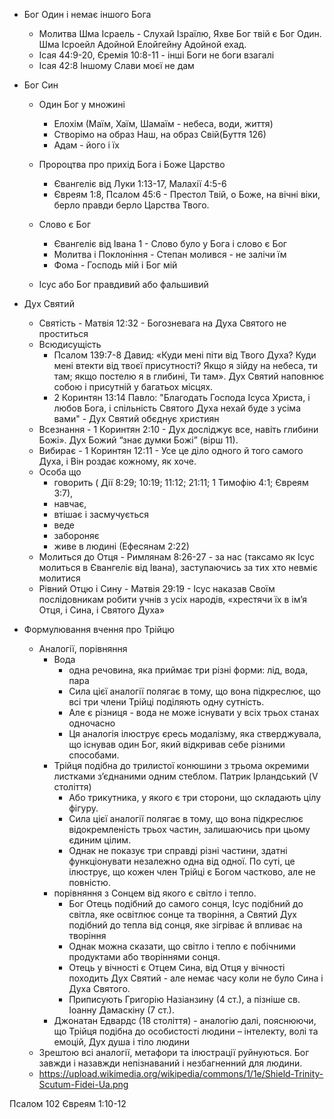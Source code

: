 - Бог Один і немає іншого Бога
  - Молитва Шма Ісраель - Слухай Ізраїлю, Яхве Бог твій є Бог Один. Шма Ісроейл Адойной Елойгейну Адойной ехад.
  - Ісая 44:9-20, Єремія 10:8-11 - інші Боги не боги взагалі 
  - Iсая 42:8 Іншому Слави моєї не дам

- Бог Син
  - Один Бог у множині 
    - Елохім (Маїм, Хаїм, Шамаїм - небеса, води, життя)
    - Створімо на образ Наш, на образ Свій(Буття 126) 
    - Адам - його і їх

  - Пророцтва про прихід Бога і Боже Царство
    - Євангеліє від Луки 1:13-17, Малахії 4:5-6
    - Євреям 1:8, Псалом 45:6 - Престол Твій, о Боже, на вічні віки, берло правди берло Царства Твого.

  - Слово є Бог
    - Євангеліє від Івана 1 - Слово було у Бога і слово є Бог
    - Молитва і Поклоніння - Степан молився - не залічи їм
    - Фома - Господь мій і Бог мій
  
  - Ісус або Бог правдивий або фальшивий

- Дух Святий 
  - Святість - Матвія 12:32 - Богозневага на Духа Святого не проститься
  - Всюдисущість 
    - Псалом 139:7-8 Давид: «Куди мені піти від Твого Духа? Куди мені втекти від твоєї присутності? Якщо я зійду на небеса, ти там; якщо постелю я в глибині, Ти там». Дух Святий наповнює собою і присутній у багатьох місцях.
    - 2 Коринтян 13:14 Павло: "Благодать Господа Ісуса Христа, і любов Бога, і спільність Святого Духа нехай буде з усіма вами" - Дух Святий обєднує християн 
  - Всезнання - 1 Коринтян 2:10 - Дух досліджує все, навіть глибини Божі». Дух Божий “знає думки Божі” (вірш 11).
  - Вибирає - 1 Коринтян 12:11 - Усе це діло одного й того самого Духа, і Він роздає кожному, як хоче.
  - Особа що 
    - говорить ( Дії 8:29; 10:19; 11:12; 21:11; 1 Тимофію 4:1; Євреям 3:7), 
    - навчає, 
    - втішає і засмучується
    - веде
    - забороняє
    - живе в людині (Ефесянам 2:22)
  - Молиться до Отця -  Римлянам 8:26-27 - за нас (таксамо як Ісус молиться в Євангеліє від Івана), заступаючись за тих хто невміє молитися 
  - Рівний Отцю і Сину - Матвія 29:19 - Ісус наказав Своїм послідовникам робити учнів з усіх народів, «хрестячи їх в ім’я Отця, і Сина, і Святого Духа»

- Формулювання вчення про Трійцю
  - Аналогії, порівняння 
    - Вода 
      - одна речовина, яка приймає три різні форми: лід, вода, пара
      - Сила цієї аналогії полягає в тому, що вона підкреслює, що всі три члени Трійці поділяють одну сутність.
      - Але є різниця - вода не може існувати у всіх трьох станах одночасно
      - Ця аналогія ілюструє єресь модалізму, яка стверджувала, що існував один Бог, який відкривав себе різними способами. 
    - Трійця подібна до трилистої конюшини з трьома окремими листками з’єднаними одним стеблом. Патрик Ірландський (V століття)
      - Або трикутника, у якого є три сторони, що складають цілу фігуру. 
      - Сила цієї аналогії полягає в тому, що вона підкреслює відокремленість трьох частин, залишаючись при цьому єдиним цілим. 
      - Однак не показує три справді різні частини, здатні функціонувати незалежно одна від одної. По суті, це ілюструє, що кожен член Трійці є Богом частково, але не повністю.
    - порівняння з Сонцем від якого є світло і тепло.
      - Бог Отець подібний до самого сонця, Ісус подібний до світла, яке освітлює сонце та творіння, а Святий Дух подібний до тепла від сонця, яке зігріває й впливає на творіння
      - Однак можна сказати, що світло і тепло є побічними продуктами або творіннями сонця.
      - Отець у вічності є Отцем Сина, від Отця у вічності походить Дух Святий - але немає часу коли не було Сина і Духа Святого. 
      - Приписують Григорію Назіанзину (4 ст.), а пізніше св. Іоанну Дамаскіну (7 ст.).
    - Джонатан Едвардс (18 століття) - аналогію далі, пояснюючи, що Трійця подібна до особистості людини – інтелекту, волі та емоцій, Дух душа і тіло людини
  - Зрештою всі аналогії, метафори та ілюстрації руйнуються. Бог завжди і назавжди непізнаваний і незбагненний для людини.
  - https://upload.wikimedia.org/wikipedia/commons/1/1e/Shield-Trinity-Scutum-Fidei-Ua.png


Псалом 102
Євреям 1:10-12
